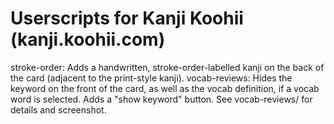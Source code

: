 # Userscripts for Kanji Koohii (kanji.koohii.com)

stroke-order: Adds a handwritten, stroke-order-labelled kanji on the back of the card (adjacent to the print-style kanji).
vocab-reviews: Hides the keyword on the front of the card, as well as the vocab definition, if a vocab word is selected. Adds a "show keyword" button. See vocab-reviews/ for details and screenshot.
